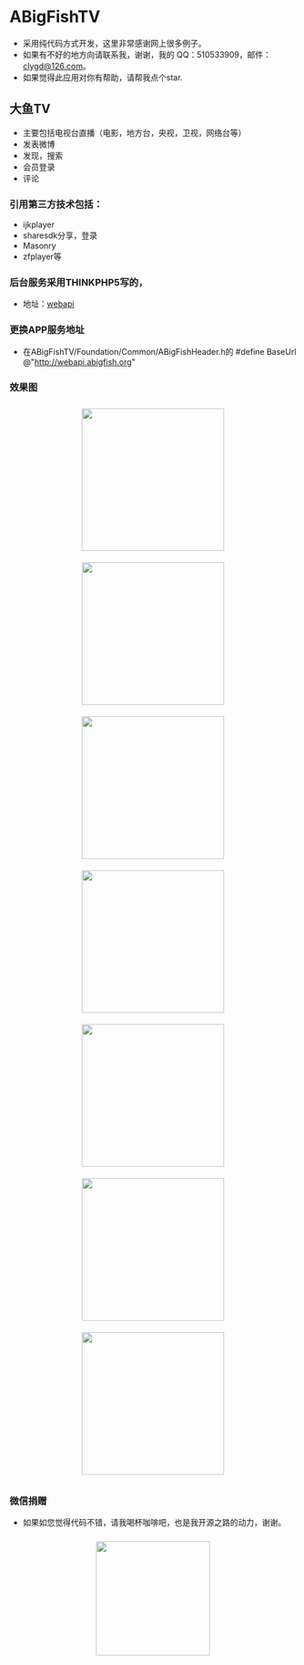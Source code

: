 # ABigFishTV
* 采用纯代码方式开发，这里非常感谢网上很多例子。
* 如果有不好的地方向请联系我，谢谢，我的 QQ：510533909，邮件：clygd@126.com。
* 如果觉得此应用对你有帮助，请帮我点个star.

## 大鱼TV
* 主要包括电视台直播（电影，地方台，央视，卫视，网络台等）
* 发表微博
* 发现，搜索
* 会员登录
* 评论

### 引用第三方技术包括：
* ijkplayer
* sharesdk分享，登录
* Masonry
* zfplayer等

### 后台服务采用THINKPHP5写的，
* 地址：<a href="https://github.com/clyhs/webapi">webapi</a>

### 更换APP服务地址
* 在ABigFishTV/Foundation/Common/ABigFishHeader.h的 #define BaseUrl @"http://webapi.abigfish.org"
### 效果图
<div align="center">
<img src="https://github.com/clyhs/ABigFishTV/blob/master/images/home.png" width="250" style="margin:10px 10px;" >
<img src="https://github.com/clyhs/ABigFishTV/blob/master/images/video.png" width
="250" style="margin:10px 10px;" >
<img src="https://github.com/clyhs/ABigFishTV/blob/master/images/found.png" width
="250" style="margin:10px 10px;">

</div>
<div align="center">
<img src="https://github.com/clyhs/ABigFishTV/blob/master/images/me.png" width
="250" style="margin:10px 10px;">
<img src="https://github.com/clyhs/ABigFishTV/blob/master/images/setting.png" width
="250" style="margin:10px 10px;">
<img src="https://github.com/clyhs/ABigFishTV/blob/master/images/login.png" width
="250" style="margin:10px 10px;">
<img src="https://github.com/clyhs/ABigFishTV/blob/master/images/tv.png" width
="250" style="margin:10px 10px;">
</div>



### 微信捐赠
* 如果如您觉得代码不错，请我喝杯咖啡吧，也是我开源之路的动力，谢谢。
<div align="center">
<img src="https://github.com/clyhs/ABigFishTV/blob/master/images/weixinpay.jpg" width
="200" style="margin:10px 10px;">
</div>


